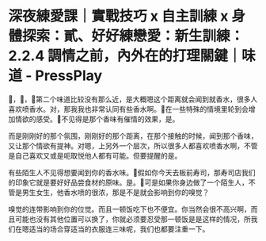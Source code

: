 # 深夜練愛課｜實戰技巧 x 自主訓練 x 身體探索：貳、好好練戀愛：新生訓練：2.2.4 調情之前，內外在的打理關鍵｜味道 - PressPlay

🎼，🎼，🎼第二个味道比较没有那么近，是大概嗯这个距离就会闻到就香水，很多人喜欢喷香水。对，那我我也非常认同有些香水啊。🎼在一些特殊的情境里轮到会增加情欲的感受。🎼不见得是那个香味有催情的效果，是。

而是刚刚好的那个氛围，刚刚好的那个距离，在那个接触的时候，闻到那个香味，又让那个情欲有提神。对嗯，上另外一个层次，所以很多人都喜欢喷香水啊，不管是自己喜欢又或是呃取悦他人都有可能。但要提醒的是。

有些陌生人不见得想要闻到你的香水味。🎼假如你今天去板前寿司，那寿司店我们的印象它就是要好好品尝食材的原味。是。🎼可是如果你身边做了一个陌生人，不管是男生女生，他香水喷的很浓，那是不是就会影响到你的嗅觉？

嗅觉的连带影响到你的位觉。而且一顿饭吃下也不便宜。你当然会很不高兴啊，而且可能也没有其他位置可以换了，你就必须要忍受那一顿饭是是这样的情况，所我们在嗯适当的场合穿适当的衣服连三味呢，我们也都要注重一下。

